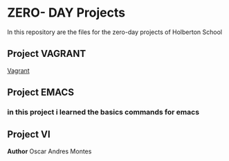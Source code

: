 # ZERO- DAY Projects 

In this repository are the files for the zero-day projects of Holberton School

## Project VAGRANT
[Vagrant](https://github.com/Andmontc/holbertonschool-zero_day/tree/master/0x00-vagrant)

## Project EMACS

### in this project i learned the basics commands for emacs

## Project VI

**Author**
Oscar Andres Montes

